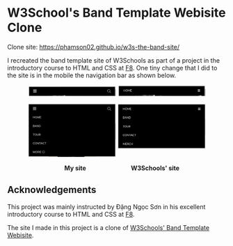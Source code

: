 # W3School's Band Template Webisite Clone

Clone site: https://phamson02.github.io/w3s-the-band-site/

I recreated the band template site of W3Schools as part of a project in the introductory course to HTML and CSS at [F8](https://fullstack.edu.vn). One tiny change that I did to the site is in the mobile the navigation bar as shown below.

<p align="middle" float="left">
  <img src="/demo/my-nav-bar.png" width="40%" />
  <img src="/demo/w3s-nav-bar.png" width="40%" /> 
</p>
<p align="middle" float="left">
  <img src="/demo/my-expanded-nav-bar.png" width="40%" />
  <img align="top"src="/demo/w3s-expanded-nav-bar.png" width="40%" /> 
</p>
<div align="middle" text-align="center" display="inline-block">
  <b>&nbsp&nbsp&nbsp&nbsp&nbsp&nbsp&nbspMy site &nbsp&nbsp&nbsp&nbsp&nbsp&nbsp&nbsp&nbsp&nbsp&nbsp&nbsp</b>
  <b>&nbsp&nbsp&nbsp&nbsp&nbsp&nbsp&nbsp&nbsp&nbsp&nbsp&nbsp&nbsp&nbsp&nbsp&nbsp&nbsp&nbsp&nbspW3Schools' site</b>
</div>

## Acknowledgements

This project was mainly instructed by Đặng Ngọc Sơn in his excellent introductory course to HTML and CSS at [F8](https://fullstack.edu.vn).

The site I made in this project is a clone of [W3Schools' Band Template Webisite](https://www.w3schools.com/graphics/band_template.htm).
